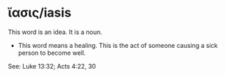 # ἴασις/iasis
This word is an idea. It is a noun.
* This word means a healing. This is the act of someone causing a sick person to become well.

See: Luke 13:32; Acts 4:22, 30
